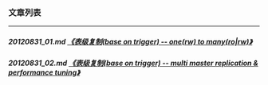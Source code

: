 ### 文章列表  
----  
##### 20120831_01.md   [《表级复制(base on trigger) -- one(rw) to many(ro|rw)》](20120831_01.md)  
##### 20120831_02.md   [《表级复制(base on trigger) -- multi master replication & performance tuning》](20120831_02.md)  
